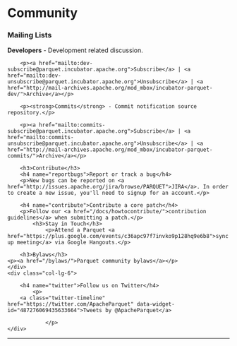 # Community
<div class="row-fluid">
	<div class="col-lg-6">
		<h3>Mailing Lists</h3>
		<p><strong>Developers</strong> - Development related discussion.</p>

		<p><a href="mailto:dev-subscribe@parquet.incubator.apache.org">Subscribe</a> | <a href="mailto:dev-unsubscribe@parquet.incubator.apache.org">Unsubscribe</a> | <a href="http://mail-archives.apache.org/mod_mbox/incubator-parquet-dev/">Archive</a></p>

		<p><strong>Commits</strong> - Commit notification source repository.</p>

		<p><a href="mailto:commits-subscribe@parquet.incubator.apache.org">Subscribe</a> | <a href="mailto:commits-unsubscribe@parquet.incubator.apache.org">Unsubscribe</a> | <a href="http://mail-archives.apache.org/mod_mbox/incubator-parquet-commits/">Archive</a></p>

		<h3>Contribute</h3>
		<h4 name="reportbugs">Report or track a bug</h4>
		<p>New bugs can be reported on <a href="http://issues.apache.org/jira/browse/PARQUET">JIRA</a>. In order to create a new issue, you'll need to signup for an account.</p>

		<h4 name="contribute">Contribute a core patch</h4>
		<p>Follow our <a href="/docs/howtocontribute/">contribution guidelines</a> when submitting a patch.</p>
          	<h3>Stay in Touch</h3>
                <p>Attend a Parquet <a href="https://plus.google.com/events/c36apc97f7invko9p128hq9e6b8">sync up meeting</a> via Google Hangouts.</p>

		<h3>Bylaws</h3>
    <p><a href="/bylaws/">Parquet community bylaws</a></p>
	</div>
	<div class="col-lg-6">

		<h4 name="twitter">Follow us on Twitter</h4>
	        <p>
		<a class="twitter-timeline" href="https://twitter.com/ApacheParquet" data-widget-id="487276069435633664">Tweets by @ApacheParquet</a>
<script>!function(d,s,id){var js,fjs=d.getElementsByTagName(s)[0],p=/^http:/.test(d.location)?'http':'https';if(!d.getElementById(id)){js=d.createElement(s);js.id=id;js.src=p+"://platform.twitter.com/widgets.js";fjs.parentNode.insertBefore(js,fjs);}}(document,"script","twitter-wjs");</script>
                </p>
	</div>
</div>
<hr>

